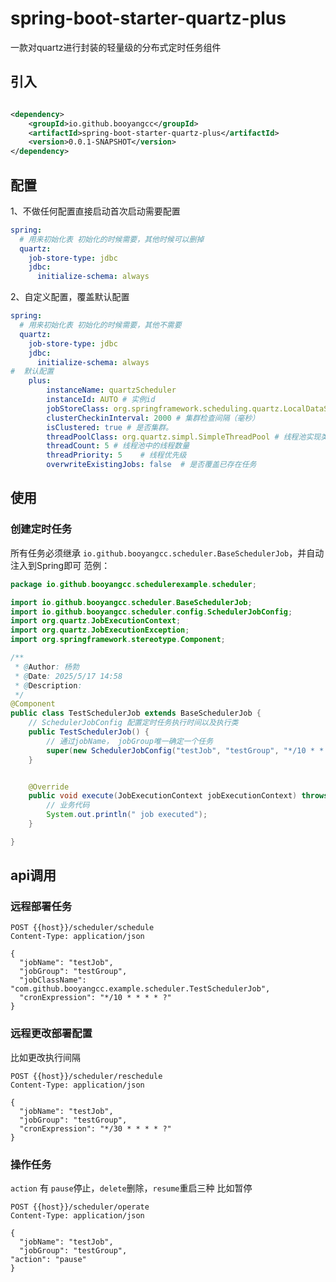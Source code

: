 # spring-boot-starter-quartz-plus

一款对quartz进行封装的轻量级的分布式定时任务组件

## 引入

```xml

<dependency>
    <groupId>io.github.booyangcc</groupId>
    <artifactId>spring-boot-starter-quartz-plus</artifactId>
    <version>0.0.1-SNAPSHOT</version>
</dependency>
```

## 配置

1、不做任何配置直接启动首次启动需要配置
```yaml
spring:
  # 用来初始化表 初始化的时候需要，其他时候可以删掉
  quartz:
    job-store-type: jdbc
    jdbc:
      initialize-schema: always
```
2、自定义配置，覆盖默认配置
```yaml
spring:
  # 用来初始化表 初始化的时候需要，其他不需要
  quartz:
    job-store-type: jdbc
    jdbc:
      initialize-schema: always
#  默认配置
    plus:
        instanceName: quartzScheduler 
        instanceId: AUTO # 实例id
        jobStoreClass: org.springframework.scheduling.quartz.LocalDataSourceJobStore # JobStore的实现类，用于持久化任务和触发器。
        clusterCheckinInterval: 2000 # 集群检查间隔（毫秒）
        isClustered: true # 是否集群。
        threadPoolClass: org.quartz.simpl.SimpleThreadPool # 线程池实现类
        threadCount: 5 # 线程池中的线程数量
        threadPriority: 5    # 线程优先级
        overwriteExistingJobs: false  # 是否覆盖已存在任务
```

## 使用

### 创建定时任务

所有任务必须继承 `io.github.booyangcc.scheduler.BaseSchedulerJob`，并自动注入到Spring即可
范例：

```java
package io.github.booyangcc.schedulerexample.scheduler;

import io.github.booyangcc.scheduler.BaseSchedulerJob;
import io.github.booyangcc.scheduler.config.SchedulerJobConfig;
import org.quartz.JobExecutionContext;
import org.quartz.JobExecutionException;
import org.springframework.stereotype.Component;

/**
 * @Author: 杨勃
 * @Date: 2025/5/17 14:58
 * @Description:
 */
@Component
public class TestSchedulerJob extends BaseSchedulerJob {
    // SchedulerJobConfig 配置定时任务执行时间以及执行类
    public TestSchedulerJob() {
        // 通过jobName， jobGroup唯一确定一个任务
        super(new SchedulerJobConfig("testJob", "testGroup", "*/10 * * * * ?", TestSchedulerJob.class));
    }


    @Override
    public void execute(JobExecutionContext jobExecutionContext) throws JobExecutionException {
        // 业务代码
        System.out.println(" job executed");
    }

}
```

## api调用

### 远程部署任务

```http
POST {{host}}/scheduler/schedule
Content-Type: application/json

{
  "jobName": "testJob",
  "jobGroup": "testGroup",
  "jobClassName": "com.github.booyangcc.example.scheduler.TestSchedulerJob",
  "cronExpression": "*/10 * * * * ?"
}
```

### 远程更改部署配置

比如更改执行间隔

```http
POST {{host}}/scheduler/reschedule
Content-Type: application/json

{
  "jobName": "testJob",
  "jobGroup": "testGroup",
  "cronExpression": "*/30 * * * * ?"
}
```

### 操作任务

`action` 有 `pause`停止，`delete`删除，`resume`重启三种
比如暂停

```http
POST {{host}}/scheduler/operate
Content-Type: application/json

{
  "jobName": "testJob",
  "jobGroup": "testGroup",
"action": "pause"
}
```
